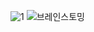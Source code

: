 ![1](/브레인스토밍.gif)
![브레인스토밍](https://user-images.githubusercontent.com/50912987/202099871-f5179ce7-6229-4ca7-b2f0-76c4589bba67.jpg)
